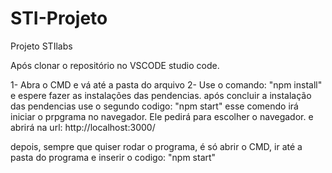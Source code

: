 # STI-Projeto
Projeto STIlabs

Após clonar o repositório no VSCODE studio code.

1- Abra o CMD e vá até a pasta do arquivo
2- Use o comando: "npm install"  e espere fazer as instalações das pendencias.
após concluir a instalação das pendencias use o segundo codigo: "npm start"
esse comendo irá iniciar o prpgrama no navegador. Ele pedirá para escolher o navegador. e abrirá na url: http://localhost:3000/

depois, sempre que quiser rodar o programa, é só abrir o CMD, ir até a pasta do programa e inserir o codigo: "npm start"
